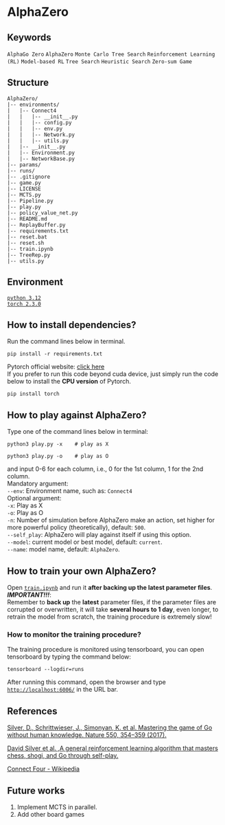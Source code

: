 # AlphaZero 
## Keywords
`AlphaGo Zero` `AlphaZero` `Monte Carlo Tree Search` `Reinforcement Learning (RL)` `Model-based RL` `Tree Search` `Heuristic Search` `Zero-sum Game`  
## Structure
```
AlphaZero/
|-- environments/
|   |-- Connect4
|   |   |-- __init__.py
|   |   |-- config.py
|   |   |-- env.py
|   |   |-- Network.py
|   |   |-- utils.py
|   |-- __init__.py
|   |-- Environment.py
|   |-- NetworkBase.py
|-- params/
|-- runs/
|-- .gitignore
|-- game.py
|-- LICENSE
|-- MCTS.py
|-- Pipeline.py
|-- play.py
|-- policy_value_net.py
|-- README.md
|-- ReplayBuffer.py
|-- requirements.txt
|-- reset.bat
|-- reset.sh
|-- train.ipynb
|-- TreeRep.py
|-- utils.py
```  
## Environment
[`python 3.12`](https://www.python.org)  
[`torch 2.3.0`](https://pytorch.org)  

## How to install dependencies?
Run the command lines below in terminal.
``` shell
pip install -r requirements.txt
```
Pytorch official website: [click here](https://pytorch.org)  
If you prefer to run this code beyond cuda device, just simply run the code below to install the __CPU version__ of Pytorch.
``` shell
pip install torch
```  
## How to play against AlphaZero?
Type one of the command lines below in terminal:  
``` shell
python3 play.py -x    # play as X
```
``` shell
python3 play.py -o    # play as O
```
and input 0-6 for each column, i.e., 0 for the 1st column, 1 for the 2nd column.  
Mandatory argument:  
`--env`: Environment name, such as: `Connect4`  
Optional argument:  
`-x`: Play as X  
`-o`: Play as O  
`-n`: Number of simulation before AlphaZero make an action, set higher for more powerful policy (theoretically), default: `500`.  
`--self_play`: AlphaZero will play against itself if using this option.  
`--model`: current model or best model, default: `current`.  
`--name`: model name, default: `AlphaZero`.  
## How to train your own AlphaZero?
Open [`train.ipynb`](./train.ipynb) and run it __after backing up the latest parameter files__.  
__*IMPORTANT!!!*__:  
Remember to __back up__ the __latest__ parameter files, if the parameter files are corrupted or overwritten, it will take __several hours to 1 day__, even longer, to retrain the model from scratch, the training procedure is extremely slow!  
### How to monitor the training procedure?
The training procedure is monitored using tensorboard, you can open tensorboard by typing the command below:
```shell
tensorboard --logdir=runs
```
After running this command, open the browser and type [```http://localhost:6006/```](http://localhost:6006/) in the URL bar.  
## References
[Silver, D., Schrittwieser, J., Simonyan, K. et al. Mastering the game of Go without human knowledge. Nature 550, 354–359 (2017).](https://doi.org/10.1038/nature24270)  

[David Silver et al. ,A general reinforcement learning algorithm that masters chess, shogi, and Go through self-play.](https://doi.org/10.1126/science.aar6404)  

[Connect Four - Wikipedia](https://en.wikipedia.org/wiki/Connect_Four)  


## Future works
1. Implement MCTS in parallel. 
2. Add other board games

